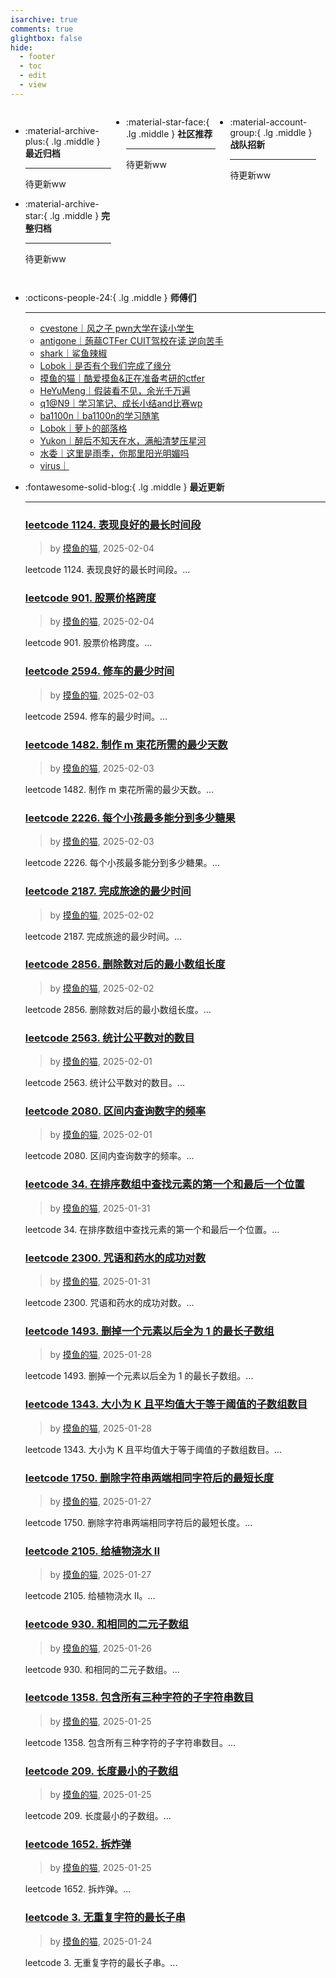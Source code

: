 ```yaml
---
isarchive: true
comments: true
glightbox: false
hide:
  - footer
  - toc
  - edit
  - view
---
```


<div class="grid" style="display: grid;grid-template-columns: 32% 33% 32%;" markdown>

<div class="grid cards" style="display: grid; grid-template-columns: 1fr;" markdown>

-   :material-archive-plus:{ .lg .middle } __最近归档__

    ---

    待更新ww


-   :material-archive-star:{ .lg .middle } __完整归档__

    ---

    待更新ww



</div>

<div class="grid cards" markdown>

-   :material-star-face:{ .lg .middle } __社区推荐__

    ---

    待更新ww


</div>

<div class="grid cards" markdown>

-   :material-account-group:{ .lg .middle } __战队招新__

    ---

    待更新ww


</div>

</div>

<div class="grid cards" markdown>

-   :octicons-people-24:{ .lg .middle } __师傅们__

    ---
    - [cvestone｜风之子 pwn大学在读小学生](https://www.su-cvestone.cn/)
    - [antigone｜蒟蒻CTFer CUIT驾校在读 逆向苦手](https://antigone4224.github.io/)
    - [shark｜鲨鱼辣椒](https://www.shark45.cn/)
    - [Lobok｜是否有个我们完成了缘分](http://dis4.cn/)
    - [摸鱼的猫｜酷爱摸鱼&正在准备考研的ctfer](https://blog.csdn.net/qq_62172019/)
    - [HeYuMeng｜假装看不见，余光千万遍](http://www.heyumeng.online/)
    - [q1@N9｜学习笔记、成长小结and比赛wp](https://qsheep24.wordpress.com)
    - [ba1100n｜ba1100n的学习随笔](http://www.ba1100n.tech)
    - [Lobok｜萝卜的部落格](https://dis4.cn)
    - [Yukon｜醉后不知天在水，满船清梦压星河](https://yukon.icu)
    - [水委｜这里是雨季，你那里阳光明媚吗](https://arch3rn4r.github.io)
    - [virus｜](https://megachar0x01.github.io)

</div>
<div class="grid cards" markdown>

-   :fontawesome-solid-blog:{ .lg .middle } __最近更新__

    ---
    ### [leetcode 1124. 表现良好的最长时间段](https://blog.csdn.net/qq_62172019/article/details/145438753)  
    >by [摸鱼的猫](https://blog.csdn.net/qq_62172019/), 2025-02-04

    leetcode 1124. 表现良好的最长时间段。...
    ### [leetcode 901. 股票价格跨度](https://blog.csdn.net/qq_62172019/article/details/145438573)  
    >by [摸鱼的猫](https://blog.csdn.net/qq_62172019/), 2025-02-04

    leetcode 901. 股票价格跨度。...
    ### [leetcode 2594. 修车的最少时间](https://blog.csdn.net/qq_62172019/article/details/145428221)  
    >by [摸鱼的猫](https://blog.csdn.net/qq_62172019/), 2025-02-03

    leetcode 2594. 修车的最少时间。...
    ### [leetcode 1482. 制作 m 束花所需的最少天数](https://blog.csdn.net/qq_62172019/article/details/145428164)  
    >by [摸鱼的猫](https://blog.csdn.net/qq_62172019/), 2025-02-03

    leetcode 1482. 制作 m 束花所需的最少天数。...
    ### [leetcode 2226. 每个小孩最多能分到多少糖果](https://blog.csdn.net/qq_62172019/article/details/145428060)  
    >by [摸鱼的猫](https://blog.csdn.net/qq_62172019/), 2025-02-03

    leetcode 2226. 每个小孩最多能分到多少糖果。...
    ### [leetcode 2187. 完成旅途的最少时间](https://blog.csdn.net/qq_62172019/article/details/145417095)  
    >by [摸鱼的猫](https://blog.csdn.net/qq_62172019/), 2025-02-02

    leetcode 2187. 完成旅途的最少时间。...
    ### [leetcode 2856. 删除数对后的最小数组长度](https://blog.csdn.net/qq_62172019/article/details/145417048)  
    >by [摸鱼的猫](https://blog.csdn.net/qq_62172019/), 2025-02-02

    leetcode 2856. 删除数对后的最小数组长度。...
    ### [leetcode 2563. 统计公平数对的数目](https://blog.csdn.net/qq_62172019/article/details/145414630)  
    >by [摸鱼的猫](https://blog.csdn.net/qq_62172019/), 2025-02-01

    leetcode 2563. 统计公平数对的数目。...
    ### [leetcode 2080. 区间内查询数字的频率](https://blog.csdn.net/qq_62172019/article/details/145414480)  
    >by [摸鱼的猫](https://blog.csdn.net/qq_62172019/), 2025-02-01

    leetcode 2080. 区间内查询数字的频率。...
    ### [leetcode 34. 在排序数组中查找元素的第一个和最后一个位置](https://blog.csdn.net/qq_62172019/article/details/145406886)  
    >by [摸鱼的猫](https://blog.csdn.net/qq_62172019/), 2025-01-31

    leetcode 34. 在排序数组中查找元素的第一个和最后一个位置。...
    ### [leetcode 2300. 咒语和药水的成功对数](https://blog.csdn.net/qq_62172019/article/details/145406838)  
    >by [摸鱼的猫](https://blog.csdn.net/qq_62172019/), 2025-01-31

    leetcode 2300. 咒语和药水的成功对数。...
    ### [leetcode 1493. 删掉一个元素以后全为 1 的最长子数组](https://blog.csdn.net/qq_62172019/article/details/145337372)  
    >by [摸鱼的猫](https://blog.csdn.net/qq_62172019/), 2025-01-28

    leetcode 1493. 删掉一个元素以后全为 1 的最长子数组。...
    ### [leetcode 1343. 大小为 K 且平均值大于等于阈值的子数组数目](https://blog.csdn.net/qq_62172019/article/details/145321379)  
    >by [摸鱼的猫](https://blog.csdn.net/qq_62172019/), 2025-01-28

    leetcode 1343. 大小为 K 且平均值大于等于阈值的子数组数目。...
    ### [leetcode 1750. 删除字符串两端相同字符后的最短长度](https://blog.csdn.net/qq_62172019/article/details/145380977)  
    >by [摸鱼的猫](https://blog.csdn.net/qq_62172019/), 2025-01-27

    leetcode 1750. 删除字符串两端相同字符后的最短长度。...
    ### [leetcode 2105. 给植物浇水 II](https://blog.csdn.net/qq_62172019/article/details/145380961)  
    >by [摸鱼的猫](https://blog.csdn.net/qq_62172019/), 2025-01-27

    leetcode 2105. 给植物浇水 II。...
    ### [leetcode 930. 和相同的二元子数组](https://blog.csdn.net/qq_62172019/article/details/145365055)  
    >by [摸鱼的猫](https://blog.csdn.net/qq_62172019/), 2025-01-26

    leetcode 930. 和相同的二元子数组。...
    ### [leetcode 1358. 包含所有三种字符的子字符串数目](https://blog.csdn.net/qq_62172019/article/details/145352790)  
    >by [摸鱼的猫](https://blog.csdn.net/qq_62172019/), 2025-01-25

    leetcode 1358. 包含所有三种字符的子字符串数目。...
    ### [leetcode 209. 长度最小的子数组](https://blog.csdn.net/qq_62172019/article/details/145352223)  
    >by [摸鱼的猫](https://blog.csdn.net/qq_62172019/), 2025-01-25

    leetcode 209. 长度最小的子数组。...
    ### [leetcode 1652. 拆炸弹](https://blog.csdn.net/qq_62172019/article/details/145351763)  
    >by [摸鱼的猫](https://blog.csdn.net/qq_62172019/), 2025-01-25

    leetcode 1652. 拆炸弹。...
    ### [leetcode 3. 无重复字符的最长子串](https://blog.csdn.net/qq_62172019/article/details/145338161)  
    >by [摸鱼的猫](https://blog.csdn.net/qq_62172019/), 2025-01-24

    leetcode 3. 无重复字符的最长子串。...

</div>

